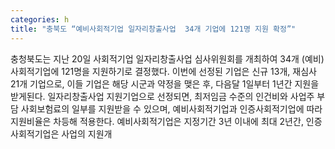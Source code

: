 ```yaml
---
categories: h
title: "충북도 “예비사회적기업 일자리창출사업  34개 기업에 121명 지원 확정”"
---
```

충청북도는 지난 20일 사회적기업 일자리창출사업 심사위원회를 개최하여 34개 (예비)사회적기업에 121명을 지원하기로 결정했다. 이번에 선정된 기업은 신규 13개, 재심사 21개 기업으로, 이들 기업은 해당 시군과 약정을 맺은 후, 다음달 1일부터 1년간 지원을 받게된다. 일자리창출사업 지원기업으로 선정되면, 최저임금 수준의 인건비와 사업주 부담 사회보험료의 일부를 지원받을 수 있으며, 예비사회적기업과 인증사회적기업에 따라 지원비율은 차등해 적용한다. 예비사회적기업은 지정기간 3년 이내에 최대 2년간, 인증사회적기업은 사업의 지원개